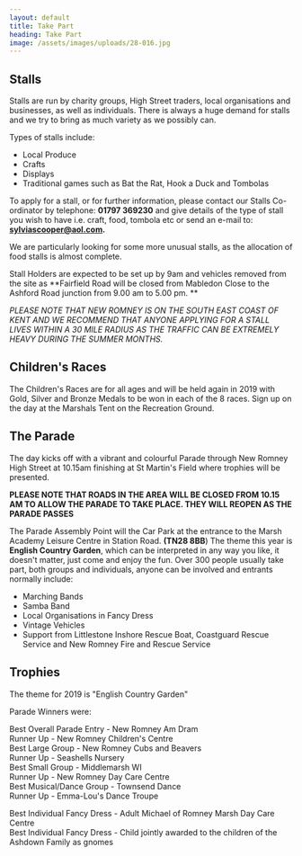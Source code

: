 ```yaml
---
layout: default
title: Take Part
heading: Take Part
image: /assets/images/uploads/28-016.jpg
---
```

## Stalls

Stalls are run by charity groups, High Street traders, local organisations and businesses, as well as individuals. There is always a huge demand for stalls and we try to bring as much variety as we possibly can.

Types of stalls include:

* Local Produce
* Crafts
* Displays
* Traditional games such as Bat the Rat, Hook a Duck and Tombolas

To apply for a stall, or for further information, please contact our Stalls Co-ordinator by telephone: **01797 369230** and give details of the type of stall you wish to have i.e. craft, food, tombola etc or send an e-mail to:  **sylviascooper@aol.com.**

We are particularly looking for some more unusual stalls, as the allocation of food stalls is almost complete.  

Stall Holders are expected to be set up by 9am and vehicles removed from the site as **Fairfield Road will be closed from Mabledon Close to the Ashford Road junction from 9.00 am to 5.00 pm. **

_PLEASE NOTE THAT NEW ROMNEY IS ON THE SOUTH EAST COAST OF KENT AND WE RECOMMEND THAT ANYONE APPLYING FOR A STALL LIVES WITHIN A 30 MILE RADIUS AS THE TRAFFIC CAN BE EXTREMELY HEAVY DURING THE SUMMER MONTHS._

## Children's Races

The Children's Races are for all ages and will be held again in 2019 with Gold, Silver and Bronze Medals to be won in each of the 8 races.  Sign up on the day at the Marshals Tent on the Recreation Ground.

## The Parade

The day kicks off with a vibrant and colourful Parade through New Romney High Street at 10.15am finishing at St Martin's Field where trophies will be presented.  

**PLEASE NOTE THAT ROADS IN THE AREA WILL BE CLOSED FROM 10.15 AM TO ALLOW THE PARADE TO TAKE PLACE.  THEY WILL REOPEN AS THE PARADE PASSES**

The Parade Assembly Point will the Car Park at the entrance to the Marsh Academy Leisure Centre in Station Road. **(TN28 8BB**)  The theme this year is **English Country Garden**, which can be interpreted in any way you like, it doesn't matter, just come and enjoy the fun.  Over 300 people usually take part, both groups and individuals, anyone can be involved and entrants normally include:

* Marching Bands
* Samba Band
* Local Organisations in Fancy Dress
* Vintage Vehicles
* Support from Littlestone Inshore Rescue Boat, Coastguard Rescue Service and New Romney Fire and Rescue Service

## Trophies

The theme for 2019 is "English Country Garden"

Parade Winners were:

Best Overall Parade Entry          -  New Romney Am Dram\
Runner Up                                 -  New Romney Children's Centre\
Best Large Group                      -  New Romney Cubs and Beavers\
Runner Up                                 -  Seashells Nursery\
Best Small Group                      -  Middlemarsh WI\
Runner Up                                 -  New Romney Day Care Centre\
Best Musical/Dance Group       -   Townsend Dance\
Runner Up                                -   Emma-Lou's Dance Troupe

Best Individual Fancy Dress - Adult Michael of Romney Marsh Day Care Centre\
Best Individual Fancy Dress - Child jointly awarded to the children of the Ashdown Family as gnomes
